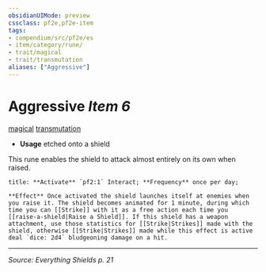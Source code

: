 ```yaml
---
obsidianUIMode: preview
cssclass: pf2e,pf2e-item
tags:
- compendium/src/pf2e/es
- item/category/rune/
- trait/magical
- trait/transmutation
aliases: ["Aggressive"]
---
```

# Aggressive *Item 6*  
[magical](magical.md)  [transmutation](transmutation.md)  

- **Usage** etched onto a shield

This rune enables the shield to attack almost entirely on its own when raised.

```ad-embed-ability
title: **Activate** `pf2:1` Interact; **Frequency** once per day; 

**Effect** Once activated the shield launches itself at enemies when you raise it. The shield becomes animated for 1 minute, during which time you can [[Strike]] with it as a free action each time you [[raise-a-shield|Raise a Shield]]. If this shield has a weapon attachment, use those statistics for [[Strike|Strikes]] made with the shield, otherwise [[Strike|Strikes]] made while this effect is active deal `dice: 2d4` bludgeoning damage on a hit.
```

---
*Source: Everything Shields p. 21*
